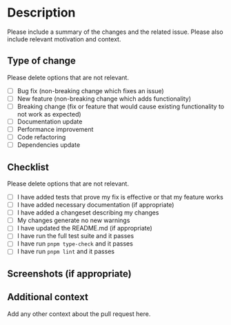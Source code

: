 # Description

Please include a summary of the changes and the related issue. Please also include relevant motivation and context.

## Type of change

Please delete options that are not relevant.

- [ ] Bug fix (non-breaking change which fixes an issue)
- [ ] New feature (non-breaking change which adds functionality)
- [ ] Breaking change (fix or feature that would cause existing functionality to not work as expected)
- [ ] Documentation update
- [ ] Performance improvement
- [ ] Code refactoring
- [ ] Dependencies update

## Checklist

Please delete options that are not relevant.

- [ ] I have added tests that prove my fix is effective or that my feature works
- [ ] I have added necessary documentation (if appropriate)
- [ ] I have added a changeset describing my changes
- [ ] My changes generate no new warnings
- [ ] I have updated the README.md (if appropriate)
- [ ] I have run the full test suite and it passes
- [ ] I have run `pnpm type-check` and it passes
- [ ] I have run `pnpm lint` and it passes

## Screenshots (if appropriate)

## Additional context

Add any other context about the pull request here.
